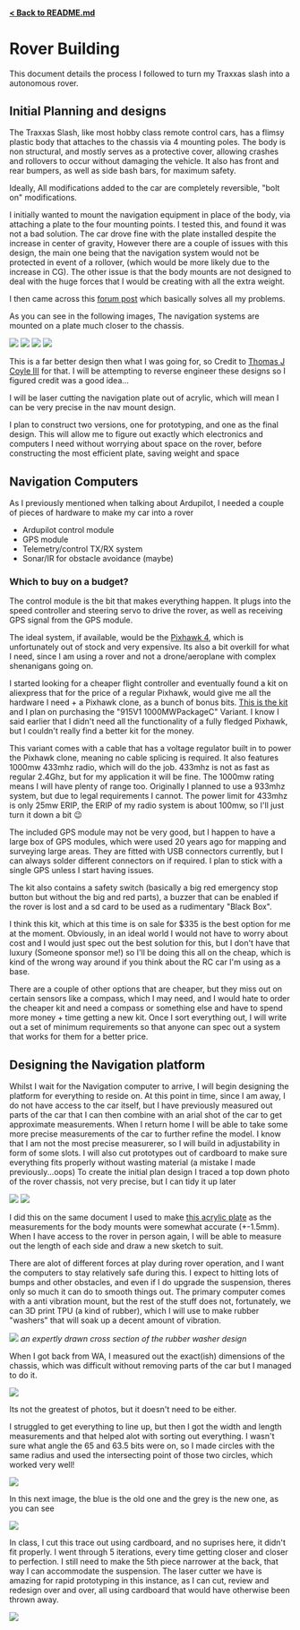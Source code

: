 #### [< Back to README.md](/README.md)

# Rover Building
This document details the process I followed to turn my Traxxas slash into a autonomous rover.

## Initial Planning and designs

The Traxxas Slash, like most hobby class remote control cars, has a flimsy plastic body that attaches to the chassis via 4 mounting poles. The body is non structural, and mostly serves as a protective cover, allowing crashes and rollovers to occur without damaging the vehicle. It also has front and rear bumpers, as well as side bash bars, for maximum safety. 

Ideally, All modifications added to the car are completely reversible, "bolt on" modifications.

I initially wanted to mount the navigation equipment in place of the body, via attaching a plate to the four mounting points. I tested this, and found it was not a bad solution. The car drove fine with the plate installed despite the increase in center of gravity, However there are a couple of issues with this design, the main one being that the navigation system would not be protected in event of a rollover, (which would be more likely due to the increase in CG). The other issue is that the body mounts are not designed to deal with the huge forces that I would be creating with all the extra weight.

I then came across this [forum post](https://diydrones.com/group/ardurover-user-group/forum/pixhawk-equipped-4wd-traxxas-slash-chassis?commentId=7447824%3AComment%3A1586066) which basically solves all my problems. 

As you can see in the following images, The navigation systems are mounted on a plate much closer to the chassis.

<img src='../media/otherover1.JPG'>
<img src='../media/otherover2.JPG'>
<img src='../media/otherover3.JPG'>
<img src='../media/otherover4.JPG'>

This is a far better design then what I was going for, so Credit to [Thomas J Coyle III](https://diydrones.com/members/ThomasJCoyleIII) for that. 
I will be attempting to reverse engineer these designs so I figured credit was a good idea...

I will be laser cutting the navigation plate out of acrylic, which will mean I can be very precise in the nav mount design. 

I plan to construct two versions, one for prototyping, and one as the final design. This will allow me to figure out exactly which electronics and computers I need without worrying about space on the rover, before constructing the most efficient plate, saving weight and space 

## Navigation Computers

As I previously mentioned when talking about Ardupilot, I needed a couple of pieces of hardware to make my car into a rover

- Ardupilot control module
- GPS module
- Telemetry/control TX/RX system
- Sonar/IR for obstacle avoidance (maybe)

### Which to buy on a budget?

The control module is the bit that makes everything happen. It plugs into the speed controller and steering servo to drive the rover, as well as receiving GPS signal from the GPS module.

The ideal system, if available, would be the [Pixhawk 4](https://holybro.com/products/pixhawk-4?variant=41527199498429), which is unfortunately out of stock and very expensive. Its also a bit overkill for what I need, since I am using a rover and not a drone/aeroplane with complex shenanigans going on.

I started looking for a cheaper flight controller and eventually found a kit on aliexpress that for the price of a regular Pixhawk, would give me all the hardware I need + a Pixhawk clone, as a bunch of bonus bits. [This is the kit](https://www.aliexpress.com/item/1005005167479286.html) and I plan on purchasing the "915V1 1000MWPackageC" Variant. I know I said earlier that I didn't need all the functionality of a fully fledged Pixhawk, but I couldn't really find a better kit for the money. 

This variant comes with a cable that has a voltage regulator built in to power the Pixhawk clone, meaning no cable splicing is required. It also features 1000mw 433mhz radio, which will do the job. 433mhz is not as fast as regular 2.4Ghz, but for my application it will be fine. The 1000mw rating means I will have plenty of range too. Originally I planned to use a 933mhz system, but due to legal requirements I cannot. The power limit for 433mhz is only 25mw ERIP, the ERIP of my radio system is about 100mw, so I'll just turn it down a bit :wink: 

The included GPS module may not be very good, but I happen to have a large box of GPS modules, which were used 20 years ago for mapping and surveying large areas. They are fitted with USB connectors currently, but I can always solder different connectors on if required. I plan to stick with a single GPS unless I start having issues. 

The kit also contains a safety switch (basically a big red emergency stop button but without the big and red parts), a buzzer that can be enabled if the rover is lost and a sd card to be used as a rudimentary "Black Box".

I think this kit, which at this time is on sale for $335 is the best option for me at the moment. Obviously, in an ideal world I would not have to worry about cost and I would just spec out the best solution for this, but I don't have that luxury (Someone sponsor me!) so I'll be doing this all on the cheap, which is kind of the wrong way around if you think about the RC car I'm using as a base. 

There are a couple of other options that are cheaper, but they miss out on certain sensors like a compass, which I may need, and I would hate to order the cheaper kit and need a compass or something else and have to spend more money + time getting a new kit. Once I sort everything out, I will write out a set of minimum requirements so that anyone can spec out a system that works for them for a better price.

## Designing the Navigation platform 

Whilst I wait for the Navigation computer to arrive, I will begin designing the platform for everything to reside on. At this point in time, since I am away, I do not have access to the car itself, but I have previously measured out parts of the car that I can then combine with an arial shot of the car to get approximate measurements. When I return home I will be able to take some more precise measurements of the car to further refine the model. I know that I am not the most precise measurerer, so I will build in adjustability in form of some slots. I will also cut prototypes out of cardboard to make sure everything fits properly without wasting material (a mistake I made previously...oops)
To create the initial plan design I traced a top down photo of the rover chassis, not very precise, but I can tidy it up later

<img src='../media/trace1.png'>
<img src='../media/thicctrace.png'>

I did this on the same document I used to make [this acrylic plate](/journal/WEEKLY.md#23rd-february) as the measurements for the body mounts were somewhat accurate (+-1.5mm). When I have access to the rover in person again, I will be able to measure out the length of each side and draw a new sketch to suit.

There are alot of different forces at play during rover operation, and I want the computers to stay relatively safe during this. I expect to hitting lots of bumps and other obstacles, and even if I do upgrade the suspension, theres only so much it can do to smooth things out. The primary computer comes with a anti vibration mount, but the rest of the stuff does not, fortunately, we can 3D print TPU (a kind of rubber), which I will use to make rubber "washers" that will soak up a decent amount of vibration.

<img src='../media/rubberwasher.png'>
<i>an expertly drawn cross section of the rubber washer design</i>

When I got back from WA, I measured out the exact(ish) dimensions of the chassis, which was difficult without removing parts of the car but I managed to do it.

<img src='../media/chassismeasure.jpg'>

Its not the greatest of photos, but it doesn't need to be either.

I struggled to get everything to line up, but then I got the width and length measurements and that helped alot with sorting out everything. I wasn't sure what angle the 65 and 63.5 bits were on, so I made circles with the same radius and used the intersecting point of those two circles, which worked very well!

<img src='../media/trace2.png'>

In this next image, the blue is the old one and the grey is the new one, as you can see 

<img src='../media/trace3.png'>

In class, I cut this trace out using cardboard, and no suprises here, it didn't fit properly. I went through 5 iterations, every time getting closer and closer to perfection. I still need to make the 5th piece narrower at the back, that way I can accommodate the suspension. The laser cutter we have is amazing for rapid prototyping in this instance, as I can cut, review and redesign over and over, all using cardboard that would have otherwise been thrown away.

<img src='../media/5thplate.jpg'>